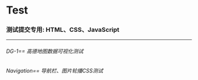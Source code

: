 # Test
### 测试提交专用: HTML、CSS、JavaScript
---
###### DG-1==           高德地图数据可视化测试
###### Navigation==     导航栏、图片轮播CSS测试
